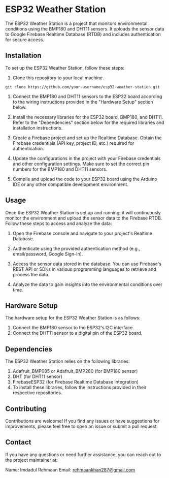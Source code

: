 # ESP32 Weather Station

The ESP32 Weather Station is a project that monitors environmental conditions using the BMP180 and DHT11 sensors. It uploads the sensor data to Google Firebase Realtime Database (RTDB) and includes authentication for secure access.

## Installation

To set up the ESP32 Weather Station, follow these steps:

1. Clone this repository to your local machine.

```shell
git clone https://github.com/your-username/esp32-weather-station.git
 ```
1. Connect the BMP180 and DHT11 sensors to the ESP32 board according to the wiring instructions provided in the "Hardware Setup" section below.

2. Install the necessary libraries for the ESP32 board, BMP180, and DHT11. Refer to the "Dependencies" section below for the required libraries and installation instructions.

3. Create a Firebase project and set up the Realtime Database. Obtain the Firebase credentials (API key, project ID, etc.) required for authentication.

4. Update the configurations in the project with your Firebase credentials and other configuration settings. Make sure to set the correct pin numbers for the BMP180 and DHT11 sensors.

5. Compile and upload the code to your ESP32 board using the Arduino IDE or any other compatible development environment.

## Usage

Once the ESP32 Weather Station is set up and running, it will continuously monitor the environment and upload the sensor data to the Firebase RTDB. Follow these steps to access and analyze the data:

1. Open the Firebase console and navigate to your project's Realtime Database.

2. Authenticate using the provided authentication method (e.g., email/password, Google Sign-In).

3. Access the sensor data stored in the database. You can use Firebase's REST API or SDKs in various programming languages to retrieve and process the data.

4. Analyze the data to gain insights into the environmental conditions over time.

## Hardware Setup

The hardware setup for the ESP32 Weather Station is as follows:

1. Connect the BMP180 sensor to the ESP32's I2C interface.
2. Connect the DHT11 sensor to a digital pin of the ESP32 board.


## **Dependencies**

The ESP32 Weather Station relies on the following libraries:

1. Adafruit_BMP085 or Adafruit_BMP280 (for BMP180 sensor)
2. DHT (for DHT11 sensor)
3. FirebaseESP32 (for Firebase Realtime Database integration)
4. To install these libraries, follow the instructions provided in their respective repositories.

## Contributing
Contributions are welcome! If you find any issues or have suggestions for improvements, please feel free to open an issue or submit a pull request.

## Contact
If you have any questions or need further assistance, you can reach out to the project maintainer at:

Name: Imdadul Rehmaan
Email: rehmaankhan287@gmail.com
